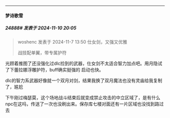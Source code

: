 ﻿
*****

####  梦诗歌雪  
##### 24888#       发表于 2024-11-10 20:05

<blockquote>woshenc 发表于 2024-11-7 13:50
仕女剑，又强又优雅

战技配单翼，带专属护符</blockquote>
光顾着推图了还没强化过dlc捡到的武器，仕女剑不太适合智力加点吧。用月隐试了下蕾拉娜浮雕护符，buff确实挺强的 启动也快。

dlc的智力系武器好像就一个双月对剑，结果我换了双月魔法也没有灵庙给我复制了，尴尬

下午刚过梅瑟莫，这个场地战斗结束后就变成禁止攻击的中立区域了，是有什么npc在这吗，传送了一次也没刷出来。保存库七楼对面还有一片区域也没找到路过去


